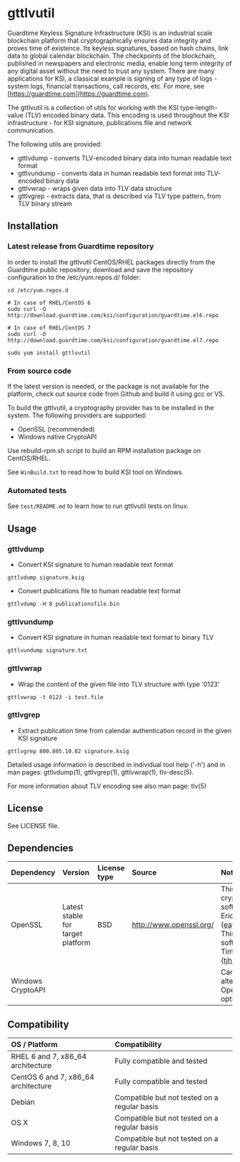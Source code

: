 # gttlvutil

Guardtime Keyless Signature Infrastructure (KSI) is an industrial scale blockchain platform that cryptographically
ensures data integrity and proves time of existence. Its keyless signatures, based on hash chains, link data to global
calendar blockchain. The checkpoints of the blockchain, published in newspapers and electronic media, enable long term
integrity of any digital asset without the need to trust any system. There are many applications for KSI, a classical
example is signing of any type of logs - system logs, financial transactions, call records, etc. For more,
see [https://guardtime.com](https://guardtime.com).

The gttlvutil is a collection of utils for working with the KSI type-length-value (TLV) encoded binary data. This
encoding is used throughout the KSI infrastructure - for KSI signature, publications file and network communication.

The following utils are provided:
* gttlvdump - converts TLV-encoded binary data into human readable text format
* gttlvundump - converts data in human readable text format into TLV-encoded binary data
* gttlvwrap - wraps given data into TLV data structure
* gttlvgrep - extracts data, that is described via TLV type pattern, from TLV binary stream




## Installation ##

### Latest release from Guardtime repository ###

In order to install the gttlvutil CentOS/RHEL packages directly from the Guardtime public repository, download and
save the repository configuration to the /etc/yum.repos.d/ folder:

```
cd /etc/yum.repos.d

# In case of RHEL/CentOS 6
sudo curl -O http://download.guardtime.com/ksi/configuration/guardtime.el6.repo

# In case of RHEL/CentOS 7
sudo curl -O http://download.guardtime.com/ksi/configuration/guardtime.el7.repo

sudo yum install gttlvutil
```

### From source code ###

If the latest version is needed, or the package is not available for the
platform, check out source code from Github and build it using gcc or VS.

To build the gttlvutil, a cryptography provider has to be installed in the system. The following providers are supported:
* OpenSSL (recommended)
* Windows native CryptoAPI

Use rebuild-rpm.sh script to build an RPM installation package on CentOS/RHEL.

See `WinBuild.txt` to read how to build KSI tool on Windows.

### Automated tests ###

See `test/README.md` to learn how to run gttlvutil tests on linux.




## Usage ##

### gttlvdump ###

* Convert KSI signature to human readable text format
```
gttlvdump signature.ksig
```

* Convert publications file to human readable text format
```
gttlvdump -H 8 publicationsfile.bin
```

### gttlvundump ###

* Convert KSI signature in human readable text format to binary TLV
```
gttlvundump signature.txt
```

### gttlvwrap ###

* Wrap the content of the given file into TLV structure with type '0123'
```
gttlvwrap -t 0123 -i test.file
```

### gttlvgrep ###

* Extract publication time from calendar authentication record in the given KSI signature
```
gttlvgrep 800.805.10.02 signature.ksig
```

Detailed usage information is described in individual tool help ('-h') and in man pages: gttlvdump(1), gttlvgrep(1),
gttlvwrap(1), tlv-desc(5).

For more information about TLV encoding see also man page: tlv(5)




## License ##

See LICENSE file.




## Dependencies ##

| Dependency        | Version                           | License type | Source                         | Notes |
| :---              | :---                              | :---         | :---                           |:---   |
| OpenSSL           | Latest stable for target platform | BSD          | http://www.openssl.org/        | This product includes cryptographic software written by Eric Young (eay@cryptsoft.com).  This product includes software written by Tim Hudson (tjh@cryptsoft.com). |
| Windows CryptoAPI |                                   |              |                                | Can be used as alternative to OpenSSL. Build time option. |




## Compatibility ##

| OS / Platform                       | Compatibility                                |
| :---                                | :---                                         |
| RHEL 6 and 7, x86_64 architecture   | Fully compatible and tested                  |
| CentOS 6 and 7, x86_64 architecture | Fully compatible and tested                  |
| Debian                              | Compatible but not tested on a regular basis |
| OS X                                | Compatible but not tested on a regular basis |
| Windows 7, 8, 10                    | Compatible but not tested on a regular basis |
